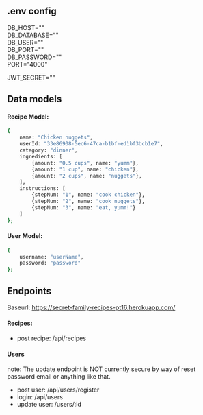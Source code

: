 ## .env config
DB_HOST=""<br/>
DB_DATABASE=""<br/>
DB_USER=""<br/>
DB_PORT=""<br/>
DB_PASSWORD=""<br/>
PORT="4000"<br/>

JWT_SECRET=""<br/>


## Data models
#### Recipe Model:
```sh
{
    name: "Chicken nuggets",
    userId: "33e86908-5ec6-47ca-b1bf-ed1bf3bcb1e7",
    category: "dinner",
    ingredients: [
        {amount: "0.5 cups", name: "yumm"},
        {amount: "1 cup", name: "chicken"},
        {amount: "2 cups", name: "nuggets"},
    ],
    instructions: [
        {stepNum: "1", name: "cook chicken"},
        {stepNum: "2", name: "cook nuggets"},
        {stepNum: "3", name: "eat, yumm!"}
    ]
};
```

#### User Model:
```sh
{
    username: "userName",
    password: "password"
};
```

## Endpoints
Baseurl: https://secret-family-recipes-pt16.herokuapp.com/


#### Recipes:
* post recipe: /api/recipes


#### Users
note: The update endpoint is NOT currently secure by way of reset password email or anything like that.
* post user: /api/users/register
* login: /api/users
* update user: /users/:id 